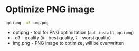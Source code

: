 # Optimize PNG image

```bash
optipng -o3 img.png
```

- optipng - tool for PNG optimization (```apt install optipng```)
- -o3 - quality (```0``` - best quality, ```7``` - worst quality)
- img.png - PNG image to optimize, will be overwritten
